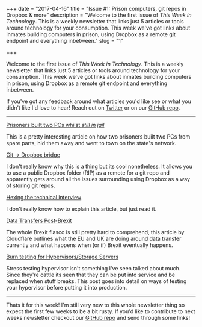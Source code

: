 +++
date = "2017-04-16"
title = "Issue #1: Prison computers, git repos in Dropbox & more"
description = "Welcome to the first issue of *This Week in Technology*. This is a weekly newsletter that links just 5 articles or tools around technology for your consumption. This week we've got links about inmates building computers in prison, using Dropbox as a remote git endpoint and everything inbetween."
slug = "1"

+++

Welcome to the first issue of *This Week in Technology*. This is a weekly newsletter that links just 5 articles or tools around technology for your consumption. This week we've got links about inmates building computers in prison, using Dropbox as a remote git endpoint and everything inbetween.

If you've got any feedback around what articles you'd like see or what you didn't like I'd love to hear! Reach out on [Twitter](https://twitter.com/itsjloh) or on our [GitHub repo](https://github.com/jloh/thisweekintechnology/issues).

---

[Prisoners built two PCs whilst *still in jail*](http://www.theregister.co.uk/2017/04/12/prisoners_built_computer_connected_to_states_network/)

This is a pretty interesting article on how two prisoners built two PCs from spare parts, hid them away and went to town on the state's network.


[Git -> Dropbox bridge](https://github.com/anishathalye/git-remote-dropbox)

I don't really know why this is a thing but its cool nonetheless. It allows you to use a public Dropbox folder (RIP) as a remote for a git repo and apparently gets around all the issues surrounding using Dropbox as a way of storing git repos.


[Hexing the technical interview](https://aphyr.com/posts/341-hexing-the-technical-interview)

I don't really know how to explain this article, but just read it.


[Data Transfers Post-Brexit](https://blog.cloudflare.com/let-it-flow-let-it-flow-2/)

The whole Brexit fiasco is still pretty hard to comprehend, this article by Cloudflare outlines what the EU and UK are doing around data transfer currently and what happens when (or if) Brexit eventually happens.

[Burn testing for Hypervisors/Storage Servers](https://raymii.org/s/blog/Burn_in_testing_for_Hypervisor_and_Storage_servers.html)

Stress testing hypervisor isn't something I've seen talked about much. Since they're cattle its seen that they can be put into service and be replaced when stuff breaks. This post goes into detail on ways of testing your hypervisor before putting it into production.

---

Thats it for this week! I'm still very new to this whole newsletter thing so expect the first few weeks to be a bit rusty. If you'd like to contribute to next weeks newsletter checkout our [GitHub repo](https://github.com/jloh/thisweekintechnology/issues) and send through some links!
